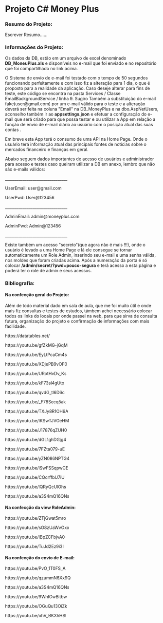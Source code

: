 # Projeto C# Money Plus
<p>
 <h3>Resumo do Projeto:</h3>
<p>
Escrever Resumo......
<p>
 <h3>Informações do Projeto:</h3>
<p>
Os dados da DB, estão em um arquivo de excel denominado <b>DB_MoneuPlus.xls</b> e disponíveis no e-mail que foi enviado e no repositório que foi compartilhado no link acima.
<p>
O Sistema de envio de e-mail foi testado com o tempo de 50 segundos funcionando perfeitamente e com isso fiz a alteração para 1 dia, o que é proposto para a realidade da aplicação. Caso deseje alterar para fins de teste, este código se encontra na pasta Services / Classe EmailBackgroundService / linha 9. Sugiro Também a substituição do e-mail fake(user@gmail.com) por um e-mail válido para o teste e a alteração deverá ser feita na coluna "Email" na DB_MoneyPlus e na dbo.AspNetUsers, aconselho também ir ao <b>appsettings.json</b> e efetuar a configuração do e-mail que será criado para que possa testar e ou utilizar a App em relação a função de envio de e-mail diário ao usuário com o posição atual das suas contas .
<p>
Em breve esta App terá o consumo de uma API na Home Page. Onde o usuário terá informação atual das principais fontes de notícias sobre o mercados financeiro e finanças em geral. 
<p>
Abaixo seguem dados importantes de acesso de usuários e administrador para acesso e testes caso queiram utilizar a DB em anexo, lembro que não são e-mails válidos:
<p>
________________________________
<p>
UserEmail: user@gmail.com
<p>
UserPwd: User@123456
<p>
________________________________
<p>
AdminEmail: admin@moneyplus.com
<p>
AdminPwd: Admin@123456
<p>
________________________________
<p>
Existe também um acesso "secreto"(que agora não é mais !!!), onde o usuário é levado a uma Home Page e lá ele consegue se tornar automaticamente um Role Admin, inserindo seu e-mail e uma senha válida, nos moldes que foram criadas acima. Após a numeração da porta é só colocar <b>/admin/secret/?pwd=pouco-segura</b> e terá acesso a esta página e poderá ter o role de admin e seus acessos.
<p>
<p>
<p>
 <h3>Bibliografia:</h3>
<p>
<p>
 <h4>Na confecção geral do Projeto:</h4> 
<p>
Além de todo material dado em sala de aula, que me foi muito útil e onde mais fiz consultas e testes de estudos, támbem achei necessário colocar todos os links do locais por onde passei na web, para que sirva de consulta futura, organização do projeto e confirmação de informações com mais facilidade.
<p>
<p>
https://datatables.net/
<p>
https://youtu.be/gfZkMG-jGqM
<p>
https://youtu.be/EyLtPcaCm4s
<p>
https://youtu.be/XDjePB9vOF0
<p>
https://youtu.be/URotHvDv_Ks
<p>
https://youtu.be/kF73sl4gUto
<p>
https://youtu.be/qvdG_tl6D6c
<p>
https://youtu.be/_F78Secq5ak
<p>
https://youtu.be/TXJy8R1OH9A
<p>
https://youtu.be/IKSwTJVOeHM
<p>
https://youtu.be/J17876qZUH0
<p>
https://youtu.be/dGL1ghDGjg4
<p>
https://youtu.be/7FZta079-uE
<p>
https://youtu.be/yZN086NPTG4
<p>
https://youtu.be/lSwFSSqpwCE
<p>
https://youtu.be/CQcrffbU7iU
<p>
https://youtu.be/lQRyQcUlOhs
<p>
https://youtu.be/a3S4mQ16QNs
<p>
<p>
<p>
<p>
<p>
<p>
<p>
<p>
 <h4>Na confecção da view RoleAdmin:</h4> 
<p>
https://youtu.be/ZTjGwat5mro
<p>
https://youtu.be/sO8zUaWvOxo
<p>
https://youtu.be/IBpZCFbjvA0
<p>
https://youtu.be/TuJd2Ez9i3I
<p>
<p>
<p>
<p>
 <h4>Na confecção do envio de E-mail:</h4> 
<p>
https://youtu.be/PvO_1T0FS_A
<p>
https://youtu.be/qzummN6Xx9Q
<p>
https://youtu.be/a3S4mQ16QNs
<p>
https://youtu.be/9WnIGwBitbw
<p>
https://youtu.be/OGuQu13OiZk
<p>
https://youtu.be/ohV_BKXhHSI
<p>
<p>
<p>
<p>
